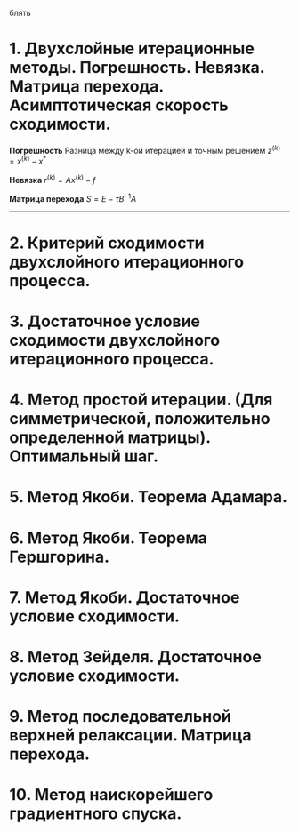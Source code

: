 блять

# 1.	Двухслойные итерационные методы. Погрешность. Невязка. Матрица перехода. Асимптотическая скорость сходимости.

**Погрешность**
	Разница между k-ой итерацией и точным решением
	$z^{(k)}=x^{(k)}-x^*$

**Невязка**
	$r^{(k)}=Ax^{(k)} - f$

**Матрица перехода**
	$S=E-\tau B^{-1}A$
****

# 2.	Критерий сходимости двухслойного итерационного процесса.
# 3.	Достаточное условие сходимости двухслойного итерационного процесса.
# 4.	Метод простой итерации. (Для симметрической, положительно определенной матрицы). Оптимальный шаг.
# 5.	Метод Якоби. Теорема Адамара.
# 6.	Метод Якоби. Теорема Гершгорина.
# 7.	Метод Якоби. Достаточное условие сходимости.
# 8.	Метод Зейделя. Достаточное условие сходимости.
# 9.	Метод последовательной верхней релаксации. Матрица перехода.
# 10.	Метод наискорейшего градиентного спуска.
